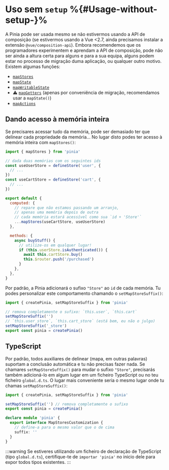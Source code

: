 # Uso sem `setup` %{#Usage-without-setup-}%

A Pinia pode ser usada mesmo se não estivermos usando a API de composição (se estivermos usando a Vue <2.7, ainda precisamos instalar a extensão `@vue/composition-api`). Embora recomendemos que os programadores experimentem e aprendam a API de composição, pode não ser ainda a altura certa para alguns e para a sua equipa, alguns podem estar no processo de migração duma aplicação, ou qualquer outro motivo. Existem algumas funções:

- [`mapStores`](#Giving-access-to-the-whole-store)
- [`mapState`](../core-concepts/state#Usage-with-the-Options-API)
- [`mapWritableState`](../core-concepts/state#Modifiable-state)
- ⚠️ [`mapGetters`](../core-concepts/getters#Without-setup-) (apenas por conveniência de migração, recomendamos usar a `mapState()`)
- [`mapActions`](../core-concepts/actions#Without-setup-)

## Dando acesso à memória inteira

Se precisares acessar tudo da memória, pode ser demasiado ter que delinear cada propriedade da memória... No lugar disto podes ter acesso à memória inteira com `mapStores()`:

```js
import { mapStores } from 'pinia'

// dada duas memórias com os seguintes ids
const useUserStore = defineStore('user', {
  // ...
})
const useCartStore = defineStore('cart', {
  // ...
})

export default {
  computed: {
    // repare que não estamos passando um arranjo,
    // apenas uma memória depois de outra
    // cada memória estará acessível como sua `id + 'Store'`
    ...mapStores(useCartStore, useUserStore)
  },

  methods: {
    async buyStuff() {
      // utilize-os em qualquer lugar!
      if (this.userStore.isAuthenticated()) {
        await this.cartStore.buy()
        this.$router.push('/purchased')
      }
    },
  },
}
```

Por padrão, a Pinia adicionará o sufixo `"Store"` ao `id` de cada memória. Tu podes personalizar este comportamento chamando o `setMapStoreSuffix()`:

```js
import { createPinia, setMapStoreSuffix } from 'pinia'

// remova completamente o sufixo: `this.user`, `this.cart`
setMapStoreSuffix('')
// `this.user_store`, `this.cart_store` (está bem, eu não o julgo)
setMapStoreSuffix('_store')
export const pinia = createPinia()
```

## TypeScript

Por padrão, todos auxiliares de delinear (mapa, em outras palavras) suportam a conclusão automática e tu não precisas fazer nada. Se chamares `setMapStoreSuffix()` para mudar o sufixo `"Store"`, precisarás também adicioná-lo em algum lugar em um ficheiro TypeScript ou no teu ficheiro `global.d.ts`. O lugar mais conveniente seria o mesmo lugar onde tu chamas `setMapStoreSuffix()`:

```ts
import { createPinia, setMapStoreSuffix } from 'pinia'

setMapStoreSuffix('') // remova completamente o sufixo
export const pinia = createPinia()

declare module 'pinia' {
  export interface MapStoresCustomization {
    // define-a para o mesmo valor que o de cima
    suffix: ''
  }
}
```

:::warning
Se estiveres utilizando um ficheiro de declaração de TypeScript (tipo `global.d.ts`), certifique-te de `importar 'pinia'` no inicio dele para expor todos tipos existentes.
:::

